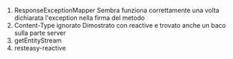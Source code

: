 1) ResponseExceptionMapper
   Sembra funziona correttamente una volta dichiarata l'exception nella firma del metodo
2) Content-Type ignorato
   Dimostrato con reactive e trovato anche un baco sulla parte server
3) getEntityStream
4) resteasy-reactive
